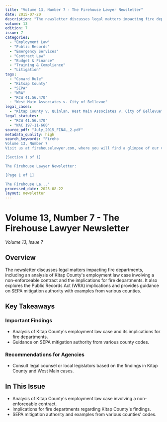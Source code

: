 ```yaml
---
title: "Volume 13, Number 7 - The Firehouse Lawyer Newsletter"
date: 2015-07-20
description: "The newsletter discusses legal matters impacting fire departments, including an analysis of Kitap County's employment law case involving a non-enforceable contract and the implications for fire departments. It also explores the Public Records Act (WRA) implications and provides guidance on SEPA mitigation authority with examples from various counties."
volume: 13
edition: 7
issue: 7
categories:
  - "Employment Law"
  - "Public Records"
  - "Emergency Services"
  - "Contract Law"
  - "Budget & Finance"
  - "Training & Compliance"
  - "Litigation"
tags:
  - "Conard Rule"
  - "Kitsap County"
  - "SEPA"
  - "WRA"
  - "RCW 41.56.470"
  - "West Main Associates v. City of Bellevue"
legal_cases:
  - "Kitap County v. Quinlan, West Main Associates v. City of Bellevue"
legal_statutes:
  - "RCW 41.56.470"
  - "WAC 197-11-660"
source_pdf: "July_2015_FINAL_2.pdf"
metadata_quality: high
search_keywords: "Fireho
Volume 13, Number 7
Visit us at firehouselawyer.com, where you will find a glimpse of our various practices.

[Section 1 of 1]

The Firehouse Lawyer Newsletter:

[Page 1 of 1]

The Firehouse La..."
processed_date: 2025-08-22
layout: newsletter
---
```


# Volume 13, Number 7 - The Firehouse Lawyer Newsletter

*Volume 13, Issue 7*

## Overview

The newsletter discusses legal matters impacting fire departments, including an analysis of Kitap County's employment law case involving a non-enforceable contract and the implications for fire departments. It also explores the Public Records Act (WRA) implications and provides guidance on SEPA mitigation authority with examples from various counties.

## Key Takeaways

### Important Findings

- Analysis of Kitap County's employment law case and its implications for fire departments.
- Guidance on SEPA mitigation authority from various county codes.

### Recommendations for Agencies

- Consult legal counsel or local legislators based on the findings in Kitap County and West Main cases.

## In This Issue

- Analysis of Kitap County's employment law case involving a non-enforceable contract.
- Implications for fire departments regarding Kitap County's findings.
- SEPA mitigation authority and examples from various counties' codes.

